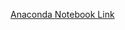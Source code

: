 [Anaconda Notebook Link](https://anaconda.cloud/api/nbserve/launch_notebook?nb_url=https%3A%2F%2Fanaconda.cloud%2Fapi%2Fprojects%2Fe030de8f-8c39-4dfb-95c5-b3c106485607%2Fversions%2F31abeecb-daa0-44a2-ab97-614ef8682693%2Ffiles%2FVenmo_txns.ipynb)
